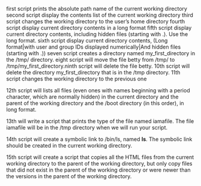 first script prints the absolute path name of the current working directory
second script display the contents list of the current working directory
third script changes the working directory to the user’s home directory
fourth script display current directory contents in a long format
fifth script display current directory contents, including hidden files (starting with .). Use the long format.
sixth script display current directory contents, (Long format|with user and group IDs displayed numerically|And hidden files (starting with .))
seven script creates a directory named my_first_directory in the /tmp/ directory.
eight script will move the file betty from /tmp/ to /tmp/my_first_directory.ninth script will delete the file betty.
10th script will delete the directory my_first_directory that is in the /tmp directory.
11th script changes the working directory to the previous one

12th script will  lists all files (even ones with names beginning with a period character, which are normally hidden) in the current directory and the parent of the working directory and the /boot directory (in this order), in long format.

13th will write a script that prints the type of the file named iamafile. The file iamafile will be in the /tmp directory when we will run your script.

14th script will create a symbolic link to /bin/ls, named __ls__. The symbolic link should be created in the current working directory.

15th script will create a script that copies all the HTML files from the current working directory to the parent of the working directory, but only copy files that did not exist in the parent of the working directory or were newer than the versions in the parent of the working directory.

